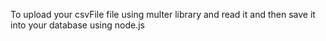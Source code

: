 To upload your csvFile file using multer library and read it and then save it into your database using node.js
